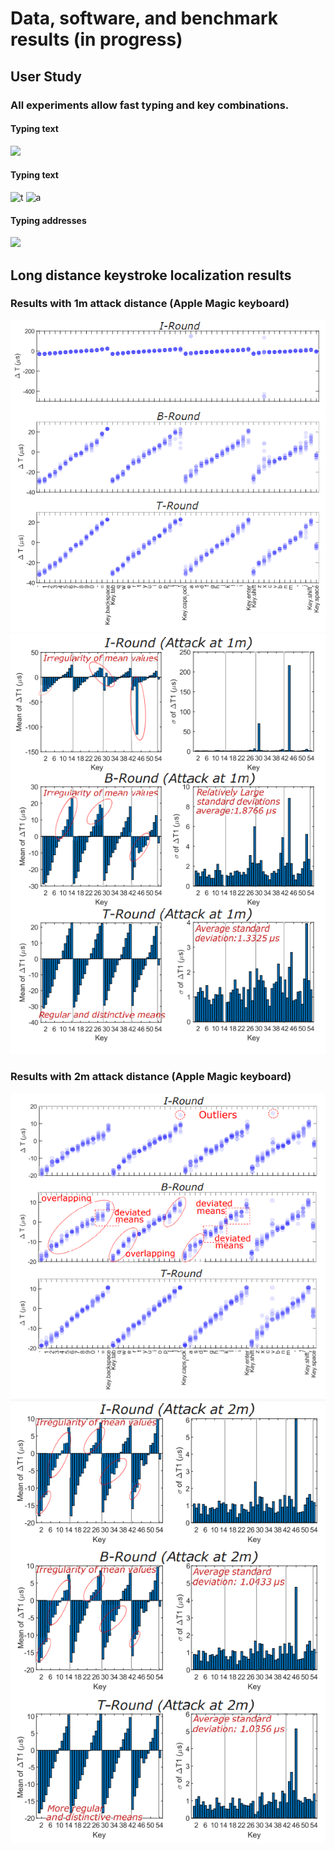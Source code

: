 # Data, software, and benchmark results (in progress)


## User Study 
### All experiments allow fast typing and key combinations.
#### Typing text
![](https://github.com/auditoryeye/auditoryeyesight/blob/main/UserTyping/7jklw5.gif)

#### Typing text
![t](https://github.com/auditoryeye/auditoryeyesight/blob/main/UserTyping/7jkn4y.gif)
![a](https://github.com/auditoryeye/auditoryeyesight/blob/main/UserTyping/7jko01.gif)

#### Typing addresses
![](https://github.com/auditoryeye/auditoryeyesight/blob/main/UserTyping/7jko01.gif)

## Long distance keystroke localization results


### Results with 1m attack distance (Apple Magic keyboard)
![1m attack results](https://github.com/auditoryeye/auditoryeyesight/blob/main/longdistance_results/distance1m.PNG)
![1m attack results](https://github.com/auditoryeye/auditoryeyesight/blob/main/longdistance_results/distance1m_stats.PNG)


### Results with 2m attack distance (Apple Magic keyboard)
![1m attack results](https://github.com/auditoryeye/auditoryeyesight/blob/main/longdistance_results/distance2m.PNG)
![1m attack results](https://github.com/auditoryeye/auditoryeyesight/blob/main/longdistance_results/distance2m_stats.PNG)

